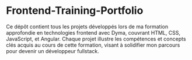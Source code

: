 # Frontend-Training-Portfolio
Ce dépôt contient tous les projets développés lors de ma formation approfondie en technologies frontend avec Dyma, couvrant HTML, CSS, JavaScript, et Angular. Chaque projet illustre les compétences et concepts clés acquis au cours de cette formation, visant à solidifier mon parcours pour devenir un développeur fullstack.

